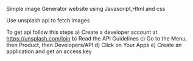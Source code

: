 Simple image Generator website using Javascript,Html and css

Use unsplash api to fetch images

To get api follow this steps
a) Create a developer account at https://unsplash.com/join
b) Read the API Guidelines
c) Go to the Menu, then Product, then Developers/API
d) Click on Your Apps
e) Create an application and get an access key
